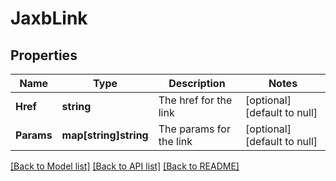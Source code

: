 # JaxbLink

## Properties
Name | Type | Description | Notes
------------ | ------------- | ------------- | -------------
**Href** | **string** | The href for the link | [optional] [default to null]
**Params** | **map[string]string** | The params for the link | [optional] [default to null]

[[Back to Model list]](../README.md#documentation-for-models) [[Back to API list]](../README.md#documentation-for-api-endpoints) [[Back to README]](../README.md)


